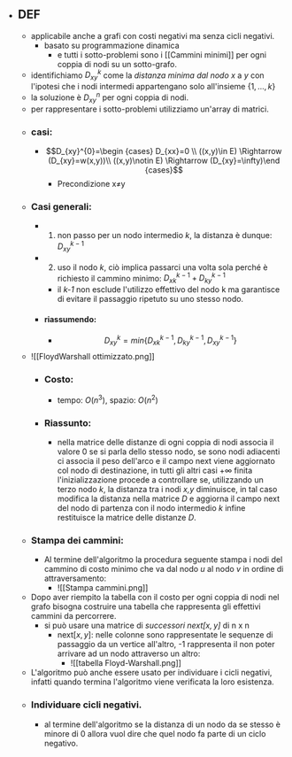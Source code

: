 - ## DEF
	- applicabile anche a grafi con costi negativi ma senza cicli negativi.
		- basato su programmazione dinamica
			- e tutti i sotto-problemi sono i [[Cammini minimi]] per ogni coppia di nodi su un sotto-grafo.
	- identifichiamo $D_{xy}^k$ come la _distanza minima dal nodo_ _x_ a _y_ con l'ipotesi che i nodi intermedi appartengano solo all'insieme $\{1,...,k\}$
	- la soluzione è $D_{xy}^n$ per ogni coppia di nodi.
	- per rappresentare i sotto-problemi utilizziamo un'array di matrici.
	- ### casi:
		- $$D_{xy}^{0}=\begin {cases} D_{xx}=0 \\ ((x,y)\in E) \Rightarrow  (D_{xy}=w(x,y))\\ ((x,y)\notin E) \Rightarrow  (D_{xy}=\infty)\end {cases}$$
			- Precondizione x$\ne$y
	- ### Casi generali:
		- 1) non passo per un nodo intermedio _k_, la distanza è dunque: $D_{xy}^{k-1}$
		- 2) uso il nodo _k_, ciò implica passarci una volta sola perché è richiesto il cammino minimo: $D_{xk}^{k-1}+D_{ky}^{k-1}$ 
			- il _k-1_ non esclude l'utilizzo effettivo del nodo k ma garantisce di evitare il passaggio ripetuto su uno stesso nodo.
		- #### riassumendo:
			- $$D_{xy}^{k}=min\{D_{xk}^{k-1},D_{ky}^{k-1}, D_{xy}^{k-1}\}$$
	- ![[FloydWarshall ottimizzato.png]]
		- ### Costo: 
			- tempo: $O(n^{3})$,  spazio: $O(n^{2})$
		- ### Riassunto:
			- nella matrice delle distanze di ogni coppia di nodi associa il valore 0 se si parla dello stesso nodo, se sono nodi adiacenti ci associa il peso dell'arco e il campo next viene aggiornato col nodo di destinazione, in tutti gli altri casi $+\infty$ finita l'inizializzazione procede a controllare se, utilizzando un terzo nodo _k_, la distanza tra i nodi _x,y_ diminuisce, in tal caso modifica la distanza nella matrice _D_  e aggiorna il campo next del nodo di partenza con il nodo intermedio _k_ infine restituisce la matrice delle distanze _D_. 
	- ### Stampa dei cammini:
		- Al termine dell'algoritmo la procedura seguente stampa i nodi del cammino di costo minimo che va dal nodo _u_ al nodo _v_ in ordine di attraversamento:
			- ![[Stampa cammini.png]]
	- Dopo aver riempito la tabella con il costo per ogni coppia di nodi nel grafo bisogna costruire una tabella che rappresenta gli effettivi cammini da percorrere.
		- si può usare una matrice di _successori next$[x,y]$_ di n x n 
			- next$[x,y]$: nelle colonne sono rappresentate le sequenze di passaggio da un vertice all'altro, -1 rappresenta il non poter arrivare ad un nodo attraverso un altro:
				- ![[tabella Floyd-Warshall.png]]
	- L'algoritmo può anche essere usato per individuare i cicli negativi, infatti quando termina l'algoritmo viene verificata la loro esistenza.
	- ### Individuare cicli negativi.
		- al termine dell'algoritmo se la distanza di un nodo da se stesso è minore di 0 allora vuol dire che quel nodo fa parte di un ciclo negativo.